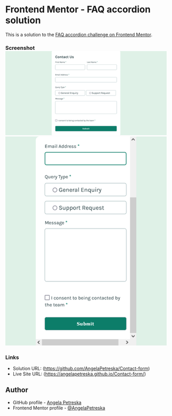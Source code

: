 # Frontend Mentor - FAQ accordion solution
This is a solution to the [FAQ accordion challenge on Frontend Mentor](https://www.frontendmentor.io/challenges/faq-accordion-wyfFdeBwBz). 

### Screenshot ![desktop-preview](image.png) ![mobile-preview](image-1.png)

### Links
- Solution URL: (https://github.com/AngelaPetreska/Contact-form)
- Live Site URL: (https://angelapetreska.github.io/Contact-form/)

## Author
- GitHub profile - [Angela Petreska](https://github.com/AngelaPetreska)
- Frontend Mentor profile - [@AngelaPetreska](https://www.frontendmentor.io/profile/AngelaPetreska)